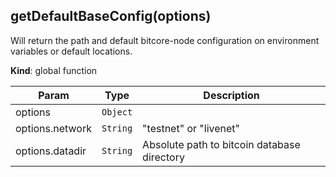 <a name="getDefaultBaseConfig"></a>
## getDefaultBaseConfig(options)
Will return the path and default bitcore-node configuration on environment variables
or default locations.

**Kind**: global function  

| Param | Type | Description |
| --- | --- | --- |
| options | <code>Object</code> |  |
| options.network | <code>String</code> | "testnet" or "livenet" |
| options.datadir | <code>String</code> | Absolute path to bitcoin database directory |


